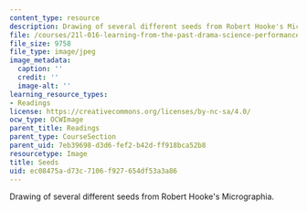 ```yaml
---
content_type: resource
description: Drawing of several different seeds from Robert Hooke's Micrographia.
file: /courses/21l-016-learning-from-the-past-drama-science-performance-spring-2009/ec08475ad73c7106f927654df53a3a86_seeds.jpg
file_size: 9758
file_type: image/jpeg
image_metadata:
  caption: ''
  credit: ''
  image-alt: ''
learning_resource_types:
- Readings
license: https://creativecommons.org/licenses/by-nc-sa/4.0/
ocw_type: OCWImage
parent_title: Readings
parent_type: CourseSection
parent_uid: 7eb39698-d3d6-fef2-b42d-ff918bca52b8
resourcetype: Image
title: Seeds
uid: ec08475a-d73c-7106-f927-654df53a3a86
---
```

Drawing of several different seeds from Robert Hooke's Micrographia.